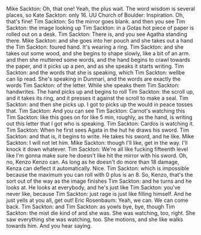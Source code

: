 Mike Sackton: Oh, that one! Yeah, the plus wait. The word wisdom is several places, so
Kate Sackton: only 16.
UU Church of Boulder: Inspiration. Oh, that's fine!
Tim Sackton: So the mirror goes blank. and then you see
Tim Sackton: the image looking up
Tim Sackton: in a Gotas hot piece of paper is rolled out on a desk.
Tim Sackton: There is, and you see Agatha standing there.
Mike Sackton: and she goes into her pouch and she takes out a hand the
Tim Sackton: foured hand. It's wearing a ring.
Tim Sackton: and she takes out some wood, and she begins to shape slowly, like a bit of an arm. and then she muttered some words, and the hand begins to crawl towards the paper, and it picks up a pen, and as she speaks it starts writing.
Tim Sackton: and the words that she is speaking, which
Tim Sackton: wellbe can lip read. She's speaking in Dunmari, and the words are exactly the words
Tim Sackton: of the letter. While she speaks them
Tim Sackton: handwrites. The hand picks up and begins to roll
Tim Sackton: the scroll up, and it takes its ring, and it presses it against the scroll to make a seal.
Tim Sackton: and then she picks up. I got to picks up the would in peace tosses that.
Tim Sackton: And you can see
Tim Sackton: Carnot's watching this
Tim Sackton: like this goes on for like 5 min, roughly, as the hand, is writing out this letter that I got who is speaking.
Tim Sackton: Cardos is watching it.
Tim Sackton: When he first sees Agata in the hut he draws his sword.
Tim Sackton: and that is, it begins to write. He takes his sword, and he like.
Mike Sackton: I will not let him.
Mike Sackton: though I'll like, get in the way. I'll knock it down whatever.
Tim Sackton: We're all like fucking fifteenth level like I'm gonna make sure he doesn't like hit the mirror with his sword. Oh, no, Kenzo Kenzo can. As long as he doesn't do more than 18 damage, Kenza can deflect it automatically. Nice.
Tim Sackton: which is impossible because the maximum you can roll with 0 plus is an 8. So, Kenzo, that's the sort out of the way as the image finishes
Tim Sackton: and he turns and he looks at. He looks at everybody, and he's just like
Tim Sackton: you've never like, because
Tim Sackton: just rage is just like filling himself. And he just yells at you all, get out!
Eric Rosenbaum: Yeah, we can. We can come back.
Tim Sackton: and
Tim Sackton: as yowls  bye, bye, though
Tim Sackton: the mist die kind of and she was. She was watching, too, right. She saw everything she was watching, too. She motions, and she like walks towards him. And you hear saying.
